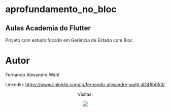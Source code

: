 # aprofundamento_no_bloc

## Aulas Academia do Flutter

Projeto com estudo focado em Gerência de Estado com Bloc

# Autor

Fernando Alexandre Wahl

Linkedin: https://www.linkedin.com/in/fernando-alexandre-wahl-4246b053/


<p align="center"> Visitas: </p>
<p align="center">   <img alingn="center" src="https://profile-counter.glitch.me/wahlfernando/count.svg" /></p>



